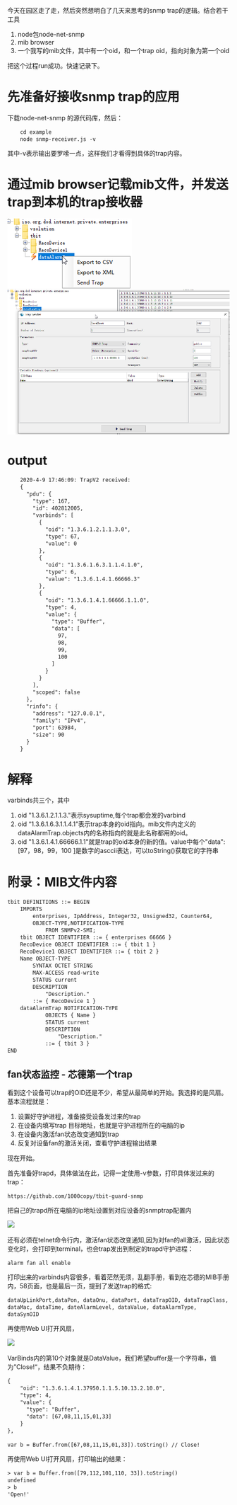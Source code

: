 今天在园区走了走，然后突然想明白了几天来思考的snmp trap的逻辑。结合若干工具

1. node包node-net-snmp
2. mib browser 
3. 一个我写的mib文件，其中有一个oid，和一个trap oid，指向对象为第一个oid

把这个过程run成功。快速记录下。


# 先准备好接收snmp trap的应用

下载node-net-snmp 的源代码库，然后：

        cd example    
        node snmp-receiver.js -v

其中-v表示输出要罗嗦一点，这样我们才看得到具体的trap内容。

# 通过mib browser记载mib文件，并发送trap到本机的trap接收器

![](a.png)
![](b.png)

# output 
        
        2020-4-9 17:46:09: TrapV2 received:
        {
          "pdu": {
            "type": 167,
            "id": 402812005,
            "varbinds": [
              {
                "oid": "1.3.6.1.2.1.1.3.0",
                "type": 67,
                "value": 0
              },
              {
                "oid": "1.3.6.1.6.3.1.1.4.1.0",
                "type": 6,
                "value": "1.3.6.1.4.1.66666.3"
              },
              {
                "oid": "1.3.6.1.4.1.66666.1.1.0",
                "type": 4,
                "value": {
                  "type": "Buffer",
                  "data": [
                    97,
                    98,
                    99,
                    100
                  ]
                }
              }
            ],
            "scoped": false
          },
          "rinfo": {
            "address": "127.0.0.1",
            "family": "IPv4",
            "port": 63984,
            "size": 90
          }
        }
        
# 解释

varbinds共三个，其中
1. oid "1.3.6.1.2.1.1.3."表示sysuptime,每个trap都会发的varbind
2. oid “1.3.6.1.6.3.1.1.4.1”表示trap本身的oid指向。mib文件内定义的dataAlarmTrap.objects内的名称指向的就是此名称都用的oid。
3. oid "1.3.6.1.4.1.66666.1.1"就是trap的oid本身的新的值。value中每个"data": [97，98，99，100 ]是数字的asccii表达，可以toString()获取它的字符串

# 附录：MIB文件内容

    tbit DEFINITIONS ::= BEGIN
        IMPORTS
            enterprises, IpAddress, Integer32, Unsigned32, Counter64, 
            OBJECT-TYPE,NOTIFICATION-TYPE
                FROM SNMPv2-SMI;
        tbit OBJECT IDENTIFIER ::= { enterprises 66666 }
        RecoDevice OBJECT IDENTIFIER ::= { tbit 1 }
        RecoDevice1 OBJECT IDENTIFIER ::= { tbit 2 }
        Name OBJECT-TYPE
            SYNTAX OCTET STRING
            MAX-ACCESS read-write
            STATUS current
            DESCRIPTION
                "Description."
            ::= { RecoDevice 1 }
    	dataAlarmTrap NOTIFICATION-TYPE
    			OBJECTS { Name }
    			STATUS current
    			DESCRIPTION 
    				"Description."
    			::= { tbit 3 }
    END
    
    			
## fan状态监控 - 芯德第一个trap

看到这个设备可以trap的OID还是不少，希望从最简单的开始。我选择的是风扇。基本流程就是：

1. 设置好守护进程，准备接受设备发过来的trap
2. 在设备内填写trap 目标地址，也就是守护进程所在的电脑的ip
3. 在设备内激活fan状态改变通知到trap
4. 反复对设备fan的激活关闭，查看守护进程输出结果

现在开始。

首先准备好trapd，具体做法在此，记得一定使用-v参数，打印具体发过来的trap： 
    
    https://github.com/1000copy/tbit-guard-snmp
    

把自己的trapd所在电脑的ip地址设置到对应设备的snmptrap配置内

![](https://user-gold-cdn.xitu.io/2020/4/26/171b55f76cf3b9fb?w=453&h=245&f=png&s=12516)

还有必须在telnet命令行内，激活fan状态改变通知,因为对fan的all激活，因此状态变化时，会打印到terminal，也会trap发出到制定的trapd守护进程：


    alarm fan all enable

打印出来的varbinds内容很多，看着茫然无须，乱翻手册，看到在芯德的MIB手册内，58页面，也是最后一页，提到了发送trap的格式:

    dataUpLinkPort,dataPon, dataOnu, dataPort, dataTrapOID, dataTrapClass, 
    dataMac, dataTime, dateAlarmLevel, dataValue, dataAlarmType,
    dataSynOID

再使用Web UI打开风扇，

![](https://user-gold-cdn.xitu.io/2020/4/26/171b55dcafc85116?w=408&h=141&f=png&s=7229)


VarBinds内的第10个对象就是DataValue，我们希望buffer是一个字符串，值为”Close!“，结果不负期待：
    
    {
        "oid": "1.3.6.1.4.1.37950.1.1.5.10.13.2.10.0",
        "type": 4,
        "value": {
          "type": "Buffer",
          "data": [67,08,11,15,01,33]
        }
    },
    
    var b = Buffer.from([67,08,11,15,01,33]).toString() // Close!

再使用Web UI打开风扇，打印输出的结果：

    > var b = Buffer.from([79,112,101,110, 33]).toString()
    undefined
    > b
    'Open!'
